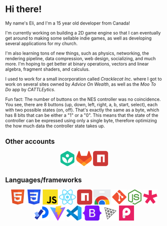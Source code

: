 # Hi there!

My name's Eli, and I'm a 15 year old developer from Canada!

I'm currently working on building a 2D game engine so that I can eventually get around to making some sellable indie games, as well as developing several applications for my church.

I'm also learning tons of new things, such as physics, networking, the rendering pipeline, data compression, web design, socializing, and much more.  I'm hoping to get better at binary operations, vectors and linear algebra, fragment shaders, and calculus.

I used to work for a small incorporation called _Cracklecat Inc_. where I got to work on several sites owned by _Advice On Wealth_, as well as the _Moo To Do_ app by _CATTLEytics_.

Fun fact: The number of buttons on the NES controller was no coincidence.  You see, there are 8 buttons (up, down, left, right, a, b, start, select), each with two possible states (on, off).  That's exactly the same as a byte, which has 8 bits that can be either a "1" or a "0".  This means that the state of the controller can be expressed using only a single byte, therefore optimizing the how much data the controller state takes up.

## Other accounts
<div align="center">
  <a href="https://khanacademy.org/profile/smartdetective"><img height="48" src="./icons/khanacademy.svg" alt="Khan Academy icon" /></a>
  <a href="https://gitlab.com/eliaselliotson"><img height="48" src="./icons/gitlab.svg" alt="GitLab icon" /></a>
  <a href="https://www.npmjs.com/~eliaselliotson"><img height="48" src="./icons/npm.svg" alt="NPM icon" /></a>
</div>

## Languages/frameworks
<div align="center">
  <img height="48" src="./icons/html.svg" alt="HTML 5 icon" />
  <img height="48" src="./icons/css.svg" alt="CSS 3 icon" />
  <img height="48" src="./icons/javascript.svg" alt="JavaScript icon" />
  <img height="48" src="./icons/react.svg" alt="React icon" />
  <img height="48" src="./icons/npm.svg" alt="NPM icon" />
  <img height="48" src="./icons/chromewebstore.svg" alt="Chrome Web Store icon" />
  <img height="48" src="./icons/git.svg" alt="Git icon" />
  <img height="48" src="./icons/node.svg" alt="Node icon" />
  <img height="48" src="./icons/p5.svg" alt="P5.js icon" />
  <img height="48" src="./icons/processing.svg" alt="Processing icon" />
  <img height="48" src="./icons/vite.svg" alt="Vite icon" />
  <img height="48" src="./icons/vscode.svg" alt="Visual Studio Code icon" />
  <img height="48" src="./icons/bootstrap.svg" alt="Bootstrap icon" />
  <img height="48" src="./icons/three.svg" alt="Three.js icon" />
  <img height="48" src="./icons/pixi.svg" alt="Pixi.js icon" />
</div>

<!--
- 🔭 I’m currently working on ...
- 🌱 I’m currently learning ...
- 👯 I’m looking to collaborate on ...
- 🤔 I’m looking for help with ...
- 💬 Ask me about ...
- 📫 How to reach me: ...
- 😄 Pronouns: ...
- ⚡ Fun fact: ...
-->
